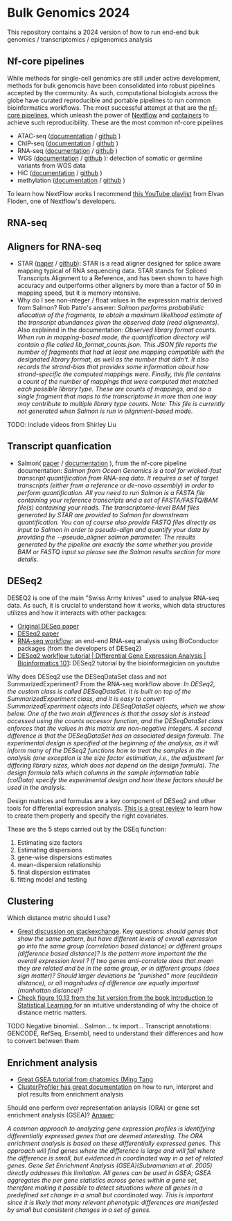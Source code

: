 # Bulk Genomics 2024

This repository contains a 2024 version of how to run end-end buk genomics / transcriptomics / epigenomics analysis


## Nf-core pipelines

While methods for single-cell genomics are still under active development, methods for bulk genomcis have been consolidated into robust pipelines accepted by the community. As such, computational biologists across the globe have curated reproducible and portable pipelines to run common bioinformatics workflows. The most successful attempt at that are the [nf-core pipelines](https://www.nature.com/articles/s41587-020-0439-x), which unleash the power of [Nextflow](https://www.nature.com/articles/nbt.3820) and [containers](https://www.nature.com/articles/s43586-023-00244-9.pdf) to achieve such reproducibility. These are the most common nf-core pipelines

- ATAC-seq ([documentation](https://nf-co.re/atacseq/2.1.2) / [github](https://github.com/nf-core/atacseq/tree/2.1.2) )
- ChIP-seq ([documentation](https://nf-co.re/chipseq/2.0.0) / [github](https://github.com/nf-core/chipseq/tree/2.0.0) )
- RNA-seq ([documentation](https://nf-co.re/rnaseq/3.14.0) / [github](https://github.com/nf-core/rnaseq/tree/3.14.0) )
- WGS ([documentation](https://nf-co.re/sarek/3.4.0) / [github](https://github.com/nf-core/sarek/tree/3.4.0) ): detection of somatic or germline variants from WGS data
- HiC ([documentation](https://nf-co.re/hic/2.1.0/docs/usage) / [github](https://github.com/nf-core/hic) )
- methylation ([documentation](https://nf-co.re/methylseq/2.6.0) / [github](https://github.com/nf-core/methylseq) )


To learn how NextFlow works I recommend [this YouTube playlist](https://www.youtube.com/watch?v=wbtMbJTo1xo&list=PLPZ8WHdZGxmUVZRUfua8CsjuhjZ96t62R) from Elvan Floden, one of Nextflow's developers.


## RNA-seq

## Aligners for RNA-seq

- STAR ([paper](https://academic.oup.com/bioinformatics/article/29/1/15/272537?login=false) / [github](https://github.com/alexdobin/STAR)): STAR is a read aligner designed for splice aware mapping typical of RNA sequencing data. STAR stands for Spliced Transcripts Alignment to a Reference, and has been shown to have high accuracy and outperforms other aligners by more than a factor of 50 in mapping speed, but it is memory intensive.
- Why do I see non-integer / float values in the expression matrix derived from Salmon? Rob Patro's answer: _Salmon performs probabilistic allocation of the fragments, to obtain a maximum likelihood estimate of the transcript abundances given the observed data (read alignments)_. Also explained in the documentation: _Observed library format counts. When run in mapping-based mode, the quantification directory will contain a file called lib_format_counts.json. This JSON file reports the number of fragments that had at least one mapping compatible with the designated library format, as well as the number that didn't. It also records the strand-bias that provides some information about how strand-specific the computed mappings were. Finally, this file contains a count of the number of mappings that were computed that matched each possible library type. These are counts of mappings, and so a single fragment that maps to the transcriptome in more than one way may contribute to multiple library type counts. Note: This file is currently not generated when Salmon is run in alignment-based mode._

TODO: include videos from Shirley Liu

## Transcript quanfication

- Salmon( [paper](https://www.nature.com/articles/nmeth.4197) / [documentation](https://salmon.readthedocs.io/en/latest/salmon.html) ), from the nf-core pipeline documentation: _Salmon from Ocean Genomics is a tool for wicked-fast transcript quantification from RNA-seq data. It requires a set of target transcripts (either from a reference or de-novo assembly) in order to perform quantification. All you need to run Salmon is a FASTA file containing your reference transcripts and a set of FASTA/FASTQ/BAM file(s) containing your reads. The transcriptome-level BAM files generated by STAR are provided to Salmon for downstream quantification. You can of course also provide FASTQ files directly as input to Salmon in order to pseudo-align and quantify your data by providing the --pseudo_aligner salmon parameter. The results generated by the pipeline are exactly the same whether you provide BAM or FASTQ input so please see the Salmon results section for more details._

## DESeq2

DESEQ2 is one of the main "Swiss Army knives" used to analyse RNA-seq data. As such, it is crucial to understand how it works, which data structures utilizes and how it interacts with other packages:

- [Original DESeq paper](https://genomebiology.biomedcentral.com/articles/10.1186/gb-2010-11-10-r106)
- [DESeq2 paper](https://genomebiology.biomedcentral.com/articles/10.1186/s13059-014-0550-8#Bib1)
- [RNA-seq workflow](https://master.bioconductor.org/packages/release/workflows/vignettes/rnaseqGene/inst/doc/rnaseqGene.html): an end-end RNA-seq analysis using BioConductor packages (from the developers of DESeq2)
- [DESeq2 workflow tutorial | Differential Gene Expression Analysis | Bioinformatics 101](https://www.youtube.com/watch?v=OzNzO8qwwp0): DESeq2 tutorial by the bioinformagician on youtube

Why does DESeq2 use the DESeqDataSet class and not SummarizedExperiment? From the RNA-seq workflow above: _In DESeq2, the custom class is called DESeqDataSet. It is built on top of the SummarizedExperiment class, and it is easy to convert SummarizedExperiment objects into DESeqDataSet objects, which we show below. One of the two main differences is that the assay slot is instead accessed using the counts accessor function, and the DESeqDataSet class enforces that the values in this matrix are non-negative integers. A second difference is that the DESeqDataSet has an associated design formula. The experimental design is specified at the beginning of the analysis, as it will inform many of the DESeq2 functions how to treat the samples in the analysis (one exception is the size factor estimation, i.e., the adjustment for differing library sizes, which does not depend on the design formula). The design formula tells which columns in the sample information table (colData) specify the experimental design and how these factors should be used in the analysis._

Design matrices and formulas are a key component of DESeq2 and other tools for differential expression analysis. [This is a great review](https://f1000research.com/articles/9-1444) to learn how to create them properly and specify the right covariates.

These are the 5 steps carried out by the DSEq function:

1. Estimating size factors
2. Estimating dispersions
3. gene-wise dispersions estimates
4. mean-dispersion relationship
5. final dispersion estimates
6. fitting model and testing

## Clustering

Which distance metric should I use?

- [Great discussion on stackexchange](https://stats.stackexchange.com/questions/459063/best-practices-in-the-selection-of-distance-metric-and-clustering-methods-for-ge). Key questions: _should genes that show the same pattern, but have different levels of overall expression go into the same group (correlation based distance) or different groups (difference based distance)? Is the pattern more important the the overall expression level ? If two genes anti-correlate does that mean they are related and be in the same group, or in different groups (does sign matter)? Should larger deviations be "punished" more (euclidean distance), or all magnitudes of difference are equally important (manhattan distance)?_
- [Check figure 10.13 from the 1st version from the book Introduction to Statistical Learning ](https://www.stat.berkeley.edu/users/rabbee/s154/ISLR_First_Printing.pdf) for an intuitive understanding of why the choice of distance metric matters.

TODO
Negative binomial...
Salmon...
tx import...
Transcript annotations: GENCODE, RefSeq, Ensembl, need to understand their differences and how to convert between them

## Enrichment analysis

- [Great GSEA tutorial from chatomics (Ming Tang](https://www.youtube.com/watch?v=IKCDQEpuJDA)
- [ClusterProfiler has great documentation](https://yulab-smu.top/biomedical-knowledge-mining-book/clusterprofiler-go.html) on how to run, interpret and plot results from enrichment analysis

Should one perform over representation anlaysis (ORA) or gene set enrichment analysis (GSEA)? [Answer](https://yulab-smu.top/biomedical-knowledge-mining-book/enrichment-overview.html#ora-algorithm):

_A common approach to analyzing gene expression profiles is identifying differentially expressed genes that are deemed interesting. The ORA enrichment analysis is based on these differentially expressed genes. This approach will find genes where the difference is large and will fail where the difference is small, but evidenced in coordinated way in a set of related genes. Gene Set Enrichment Analysis (GSEA)(Subramanian et al. 2005) directly addresses this limitation. All genes can be used in GSEA; GSEA aggregates the per gene statistics across genes within a gene set, therefore making it possible to detect situations where all genes in a predefined set change in a small but coordinated way. This is important since it is likely that many relevant phenotypic differences are manifested by small but consistent changes in a set of genes._

  
